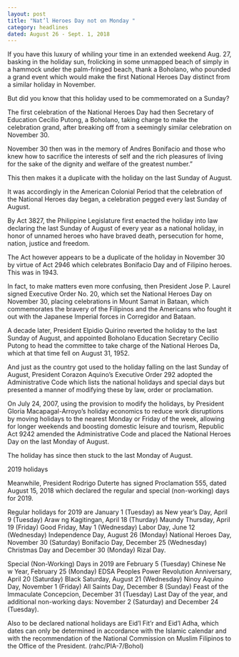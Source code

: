 ```yaml
---
layout: post
title: "Nat’l Heroes Day not on Monday "
category: headlines
dated: August 26 - Sept. 1, 2018
---
```


If you have this luxury of whiling your time in an extended weekend Aug. 27, basking in the holiday sun, frolicking in some unmapped beach of simply in a hammock under the palm-fringed beach, thank a Boholano, who pounded a grand event which would make the first National Heroes Day distinct from a similar holiday in November. 

But did you know that this holiday used to be commemorated on a Sunday? 

The first celebration of the National Heroes Day had then Secretary of Education Cecilio Putong, a Boholano, taking charge to make the celebration grand, after breaking off from a seemingly similar celebration on November 30. 

November 30 then was in the memory of Andres Bonifacio and those who knew how to sacrifice the interests of self and the rich pleasures of living for the sake of the dignity and welfare of the greatest number.”

This then makes it a duplicate with the holiday on the last Sunday of August.

It was accordingly in the American Colonial Period that the celebration of the National Heroes day began, a celebration pegged every last Sunday of August. 

By Act 3827, the Philippine Legislature first enacted the holiday into law declaring the last Sunday of August of every year as a national holiday, in honor of unnamed heroes who have braved death, persecution for home, nation, justice and freedom.  

The Act however appears to be a duplicate of the holiday in November 30 by virtue of Act 2946 which celebrates Bonifacio Day and of Filipino heroes. This was in 1943. 

In fact, to make matters even more confusing, then President Jose P. Laurel signed Executive Order No. 20, which set the National Heroes Day on November 30, placing celebrations in Mount Samat in Bataan, which commemorates the bravery of the Filipinos and the Americans who fought it out with the Japanese Imperial forces in Corregidor and Bataan. 

A decade later, President Elpidio Quirino reverted the holiday to the last Sunday of August, and appointed Boholano Education Secretary Cecilio Putong to head the committee to take charge of the National Heroes Da, which at that time fell on August 31, 1952. 

And just as the country got used to the holiday falling on the last Sunday of August, President Corazon Aquino’s Executive Order 292 adopted the Administrative Code which lists the national holidays and special days but presented a manner of modifying these by law, order or proclamation.  

On July 24, 2007, using the provision to modify the holidays, by President Gloria Macapagal-Arroyo’s holiday economics to reduce work disruptions by moving holidays to the nearest Monday or Friday of the week, allowing for longer weekends and boosting domestic leisure and tourism, Republic Act 9242 amended the Administrative Code and placed the National Heroes Day on the last Monday of August. 

The holiday has since then stuck to the last Monday of August. 

2019 holidays

Meanwhile, President Rodrigo Duterte has signed Proclamation 555, dated August 15, 2018 which declared the regular and special (non-working) days for 2019. 

Regular holidays for 2019 are January 1 (Tuesday) as New year’s Day, April 9 (Tuesday) Araw ng Kagitingan, April 18 (Thurday) Maundy Thursday, April 19 (Friday) Good Friday, May 1 (Wednesday) Labor Day, June 12 (Wednesday) Independence Day, August 26 (Monday) National Heroes Day, November 30 (Saturday) Bonifacio Day, December 25 (Wednesday) Christmas Day and December 30 (Monday) Rizal Day. 

Special (Non-Working) Days in 2019 are February 5 (Tuesday) Chinese Ne
w Year, February 25 (Monday) EDSA Peoples Power Revolution Anniversary, April 20 (Saturday) Black Saturday, August 21 (Wednesday) Ninoy Aquino Day, November 1 (Friday) All Saints Day, December 8 (Sunday) Feast of the Immaculate Concepcion, December 31 (Tuesday) Last Day of the year, and additional non-working days: November 2 (Saturday) and December 24 (Tuesday). 

Also to be declared national holidays are Eid’l Fit’r and Eid’l Adha, which dates can only be determined in accordance with the Islamic calendar and with the recommendation of the National Commission on Muslim Filipinos to the Office of the President. 
(rahc/PIA-7/Bohol)      